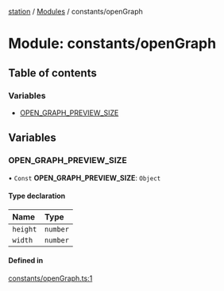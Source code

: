 [station](../README.md) / [Modules](../modules.md) / constants/openGraph

# Module: constants/openGraph

## Table of contents

### Variables

- [OPEN\_GRAPH\_PREVIEW\_SIZE](constants_openGraph.md#open_graph_preview_size)

## Variables

### OPEN\_GRAPH\_PREVIEW\_SIZE

• `Const` **OPEN\_GRAPH\_PREVIEW\_SIZE**: `Object`

#### Type declaration

| Name | Type |
| :------ | :------ |
| `height` | `number` |
| `width` | `number` |

#### Defined in

[constants/openGraph.ts:1](https://github.com/kiotosi/station/blob/f3aa893/constants/openGraph.ts#L1)
